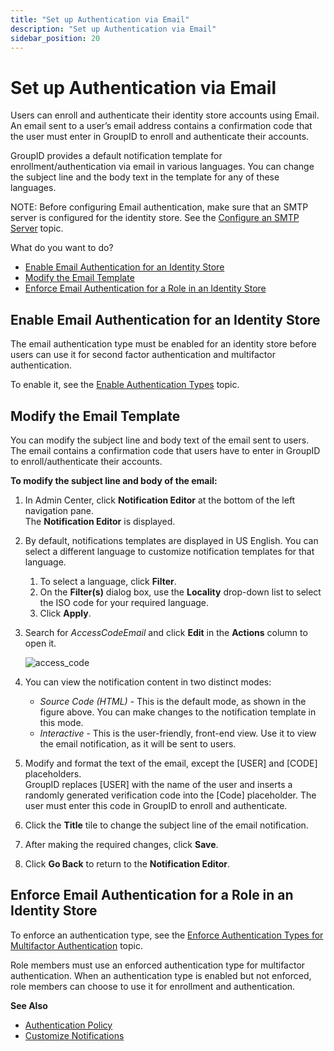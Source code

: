 ```yaml
---
title: "Set up Authentication via Email"
description: "Set up Authentication via Email"
sidebar_position: 20
---
```


# Set up Authentication via Email

Users can enroll and authenticate their identity store accounts using Email. An email sent to a
user’s email address contains a confirmation code that the user must enter in GroupID to enroll and
authenticate their accounts.

GroupID provides a default notification template for enrollment/authentication via email in various
languages. You can change the subject line and the body text in the template for any of these
languages.

NOTE: Before configuring Email authentication, make sure that an SMTP server is configured for the
identity store. See the
[Configure an SMTP Server](/docs/directorymanager/11.0/admincenter/identitystore/configure/smtpserver.md)
topic.

What do you want to do?

- [Enable Email Authentication for an Identity Store](#enable-email-authentication-for-an-identity-store)
- [Modify the Email Template](#modify-the-email-template)
- [Enforce Email Authentication for a Role in an Identity Store ](#enforce-email-authentication-for-a-role-in-an-identity-store)

## Enable Email Authentication for an Identity Store

The email authentication type must be enabled for an identity store before users can use it for
second factor authentication and multifactor authentication.

To enable it, see the
[Enable Authentication Types](/docs/directorymanager/11.0/admincenter/identitystore/configure/authtypes.md)
topic.

## Modify the Email Template

You can modify the subject line and body text of the email sent to users. The email contains a
confirmation code that users have to enter in GroupID to enroll/authenticate their accounts.

**To modify the subject line and body of the email:**

1. In Admin Center, click **Notification Editor** at the bottom of the left navigation pane.  
   The **Notification Editor** is displayed.
2. By default, notifications templates are displayed in US English. You can select a different
   language to customize notification templates for that language.

    1. To select a language, click **Filter**.
    2. On the **Filter(s)** dialog box, use the **Locality** drop-down list to select the ISO code
       for your required language.
    3. Click **Apply**.

3. Search for _AccessCodeEmail_ and click **Edit** in the **Actions** column to open it.

    ![access_code](/img/product_docs/directorymanager/11.0/admincenter/setupauth/access_code.webp)

4. You can view the notification content in two distinct modes:

    - _Source Code (HTML)_ - This is the default mode, as shown in the figure above. You can make
      changes to the notification template in this mode.
    - _Interactive_ - This is the user-friendly, front-end view. Use it to view the email
      notification, as it will be sent to users.

5. Modify and format the text of the email, except the [USER] and [CODE] placeholders.  
   GroupID replaces [USER] with the name of the user and inserts a randomly generated verification
   code into the [Code] placeholder. The user must enter this code in GroupID to enroll and
   authenticate.
6. Click the **Title** tile to change the subject line of the email notification.
7. After making the required changes, click **Save**.
8. Click **Go Back** to return to the **Notification Editor**.

## Enforce Email Authentication for a Role in an Identity Store

To enforce an authentication type, see the
[Enforce Authentication Types for Multifactor Authentication](/docs/directorymanager/11.0/admincenter/securityrole/policy/authentication.md#enforce-authentication-types-for-multifactor-authentication)
topic.

Role members must use an enforced authentication type for multifactor authentication. When an
authentication type is enabled but not enforced, role members can choose to use it for enrollment
and authentication.

**See Also**

- [Authentication Policy](/docs/directorymanager/11.0/admincenter/authpolicy/authpolicy.md)
- [Customize Notifications](/docs/directorymanager/11.0/admincenter/notification/customize.md)
